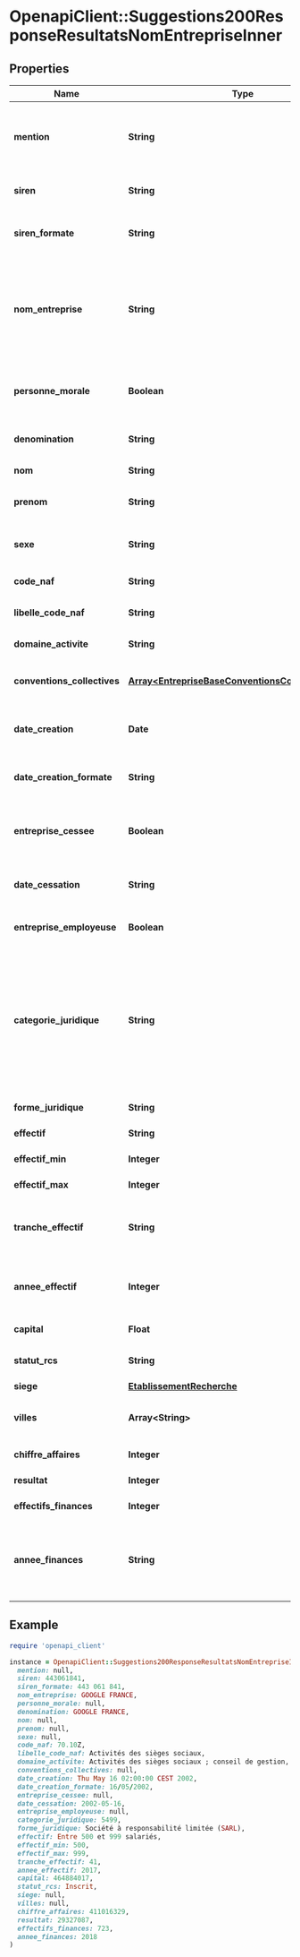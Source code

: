 # OpenapiClient::Suggestions200ResponseResultatsNomEntrepriseInner

## Properties

| Name | Type | Description | Notes |
| ---- | ---- | ----------- | ----- |
| **mention** | **String** | Nom de l&#39;entreprise, avec le texte recherché encerclé d&#39;une balise HTML &#x60;&lt;em&gt;&#x60;. | [optional] |
| **siren** | **String** | Le numéro SIREN de l&#39;entreprise au format xxxxxxxxx. | [optional] |
| **siren_formate** | **String** | Le numéro SIREN de l&#39;entreprise au format xxx xxx xxx. | [optional] |
| **nom_entreprise** | **String** | Le nom de l&#39;entreprise. Il est égal à sigle + dénomination en cas de personne morale, ou à nom + prénom en cas de personne physique. | [optional] |
| **personne_morale** | **Boolean** | Vrai en cas de personne morale, faux en cas de personne physique. | [optional] |
| **denomination** | **String** | Dénomination de l&#39;entreprise si personne morale. | [optional] |
| **nom** | **String** | Nom si personne physique. | [optional] |
| **prenom** | **String** | Prénom si personne physique. | [optional] |
| **sexe** | **String** | Sexe si personne physique. F pour féminin, M pour masculin. | [optional] |
| **code_naf** | **String** | Code NAF de l&#39;entreprise. | [optional] |
| **libelle_code_naf** | **String** | Libellé du code NAF de l&#39;entreprise. | [optional] |
| **domaine_activite** | **String** | Domaine d&#39;activité de l&#39;entreprise. | [optional] |
| **conventions_collectives** | [**Array&lt;EntrepriseBaseConventionsCollectivesInner&gt;**](EntrepriseBaseConventionsCollectivesInner.md) | Liste des conventions collectives de l&#39;entreprise. | [optional] |
| **date_creation** | **Date** | Date de création de l&#39;entreprise au format AAAA-MM-JJ. | [optional] |
| **date_creation_formate** | **String** | Date de création de l&#39;entreprise au format JJ/MM/AAAA. | [optional] |
| **entreprise_cessee** | **Boolean** | Si vrai, l&#39;entreprise n&#39;est plus en activité. Sinon, elle est toujours en activité. | [optional] |
| **date_cessation** | **String** | Date de cessation de l&#39;entreprise au format AAAA-MM-JJ. | [optional] |
| **entreprise_employeuse** | **Boolean** | Si vrai, l&#39;entreprise a au moins un employé. | [optional] |
| **categorie_juridique** | **String** | Catégorie juridique de l&#39;entreprise, selon la [nomenclature Insee](https://www.insee.fr/fr/information/2028129).   **Note** : Le code correspond à celui de l&#39;INSEE, à l&#39;exception des SASU qui auront comme code 5720 et les EURL qui auront comme code 5498. | [optional] |
| **forme_juridique** | **String** | Forme juridique de l&#39;entreprise. | [optional] |
| **effectif** | **String** | Tranche d&#39;effectif de l&#39;entreprise. | [optional] |
| **effectif_min** | **Integer** | Effectif minimal de l&#39;entreprise. | [optional] |
| **effectif_max** | **Integer** | Effectif maximal de l&#39;entreprise. | [optional] |
| **tranche_effectif** | **String** | Tranche d&#39;effectif de l&#39;entreprise, selon la [nomenclature Sirene](https://www.sirene.fr/sirene/public/variable/tefen#:~:text&#x3D;Cette%20variable%20correspond%20%C3%A0%20la,effectif%20salari%C3%A9%20de%20l&#39;entreprise.). | [optional] |
| **annee_effectif** | **Integer** | Année de validité des variables effectif, effectif_min et effectif_max. | [optional] |
| **capital** | **Float** | Capital de l&#39;entreprise. | [optional] |
| **statut_rcs** | **String** | Statut de l&#39;entreprise au RCS | [optional] |
| **siege** | [**EtablissementRecherche**](EtablissementRecherche.md) |  | [optional] |
| **villes** | **Array&lt;String&gt;** | Liste des villes où l&#39;entreprise a au moins un établissement. | [optional] |
| **chiffre_affaires** | **Integer** | Chiffre d&#39;affaires de l&#39;entreprise. | [optional] |
| **resultat** | **Integer** | Résultat de l&#39;entreprise. | [optional] |
| **effectifs_finances** | **Integer** | Effectif de l&#39;entreprise. | [optional] |
| **annee_finances** | **String** | Année de correspondance des variables financières (chiffre_affaires, resultat, effectifs_finances). | [optional] |

## Example

```ruby
require 'openapi_client'

instance = OpenapiClient::Suggestions200ResponseResultatsNomEntrepriseInner.new(
  mention: null,
  siren: 443061841,
  siren_formate: 443 061 841,
  nom_entreprise: GOOGLE FRANCE,
  personne_morale: null,
  denomination: GOOGLE FRANCE,
  nom: null,
  prenom: null,
  sexe: null,
  code_naf: 70.10Z,
  libelle_code_naf: Activités des sièges sociaux,
  domaine_activite: Activités des sièges sociaux ; conseil de gestion,
  conventions_collectives: null,
  date_creation: Thu May 16 02:00:00 CEST 2002,
  date_creation_formate: 16/05/2002,
  entreprise_cessee: null,
  date_cessation: 2002-05-16,
  entreprise_employeuse: null,
  categorie_juridique: 5499,
  forme_juridique: Société à responsabilité limitée (SARL),
  effectif: Entre 500 et 999 salariés,
  effectif_min: 500,
  effectif_max: 999,
  tranche_effectif: 41,
  annee_effectif: 2017,
  capital: 464884017,
  statut_rcs: Inscrit,
  siege: null,
  villes: null,
  chiffre_affaires: 411016329,
  resultat: 29327087,
  effectifs_finances: 723,
  annee_finances: 2018
)
```

